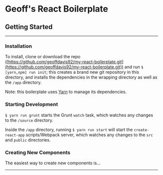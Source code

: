 # Geoff's React Boilerplate

## Getting Started 

---

### Installation

To install, clone or download the repo ([https://github.com/geoffdavis92/my-react-boilerplate.git](https://github.com/geoffdavis92/my-react-boilerplate.git)) and run `$ [yarn,npm] run init`; this creates a brand new git repository in this directory, and installs the dependencies in the wrapping directory as well as the `/app` directory.

Note: this boilerplate uses [Yarn](https://yarnpkg.com) to manage its dependencies.

### Starting Development

`$ yarn run grunt` starts the Grunt `watch` task, which watches any changes to the `/source` directory.

Inside the `/app` directory, running `$ yarn run start` will start the `create-react-app` scripts/Webpack server, which watches any changes to the `src` and `public` directories.

### Creating New Components

The easiest way to create new components is...

---


